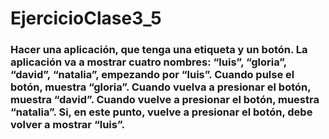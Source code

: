# EjercicioClase3_5

### Hacer una aplicación, que tenga una etiqueta y un botón. La aplicación va a mostrar cuatro nombres: “luis”, “gloria”, “david”, “natalia”, empezando por “luis”. Cuando pulse el botón, muestra “gloria”. Cuando vuelva a presionar el botón, muestra “david”. Cuando vuelve a presionar el botón, muestra “natalia”. Si, en este punto, vuelve a presionar el botón, debe volver a mostrar “luis”.
